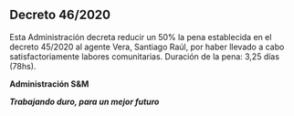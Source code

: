 ## Decreto 46/2020

Esta Administración decreta reducir un 50% la pena establecida en el decreto 45/2020 al agente Vera, Santiago Raúl, por haber llevado a cabo satisfactoriamente labores comunitarias. Duración de la pena: 3,25 días (78hs).

<b>Administración S&M<b>

<i>Trabajando duro, para un mejor futuro</i>
